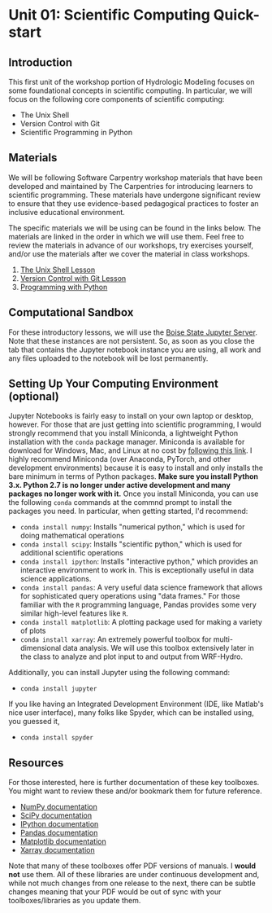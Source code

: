 # Unit 01: Scientific Computing Quick-start

## Introduction

This first unit of the workshop portion of Hydrologic Modeling focuses on some foundational concepts
in scientific computing. In particular, we will focus on the following core components of scientific 
computing: 

* The Unix Shell
* Version Control with Git
* Scientific Programming in Python

## Materials

We will be following Software Carpentry workshop materials that have been developed and maintained 
by The Carpentries for introducing learners to scientific programming. These materials have undergone
significant review to ensure that they use evidence-based pedagogical practices to foster an 
inclusive educational environment. 

The specific materials we will be using can be found in the links below. The materials are linked in 
the order in which we will use them. Feel free to review the materials in advance of our workshops, 
try exercises yourself, and/or use the materials after we cover the material in class workshops.

1. [The Unix Shell Lesson](http://swcarpentry.github.io/shell-novice/)
2. [Version Control with Git Lesson](http://swcarpentry.github.io/git-novice/)
3. [Programming with Python](http://swcarpentry.github.io/python-novice-inflammation/)

## Computational Sandbox

For these introductory lessons, we will use the [Boise State Jupyter Server](https://jupyter.boisestate.edu/). Note that these instances are not persistent. So, as soon as you close the tab that contains the Jupyter notebook instance you are using, all work and any files uploaded to the notebook will be lost permanently. 

## Setting Up Your Computing Environment (optional)

Jupyter Notebooks is fairly easy to install on your own laptop or desktop, however. For those 
that are just getting into scientific programming, I would strongly recommend that you install
Miniconda, a lightweight Python installation with the ```conda``` package manager. Miniconda is 
available for download for Windows, Mac, and Linux at no cost by [following this link](https://docs.conda.io/en/latest/miniconda.html). I highly recommend Miniconda (over Anaconda, 
PyTorch, and other development environments) because it is easy to install and only installs 
the bare minimum in terms of Python packages. __Make sure you install Python 3.x. Python 2.7 is no longer 
under active development and many packages no longer work with it.__ Once you install Miniconda, 
you can use the following ```conda``` commands at the commnd prompt to install the packages you need. 
In particular, when getting started, I'd recommend:

* ```conda install numpy```: Installs "numerical python," which is used for doing mathematical operations
* ```conda install scipy```: Installs "scientific python," which is used for additional scientific operations
* ```conda install ipython```: Installs "interactive python," which provides an interactive environment to work in. 
  This is exceptionally useful in data science applications.
* ```conda install pandas```: A very useful data science framework that allows for sophisticated query operations
  using "data frames." For those familiar with the ```R``` programming language, Pandas provides some very 
  similar high-level features like ```R```.
* ```conda install matplotlib```: A plotting package used for making a variety of plots
* ```conda install xarray```: An extremely powerful toolbox for multi-dimensional data analysis. We will use this
  toolbox extensively later in the class to analyze and plot input to and output from WRF-Hydro.

Additionally, you can install Jupyter using the following command:

* ```conda install jupyter```

If you like having an Integrated Development Environment (IDE, like Matlab's nice user interface), 
many folks like Spyder, which can be installed using, you guessed it,

* ```conda install spyder```

## Resources

For those interested, here is further documentation of these key toolboxes. You might want to review these and/or
bookmark them for future reference.

* [NumPy documentation](https://docs.scipy.org/doc/numpy/index.html)
* [SciPy documentation](https://docs.scipy.org/doc/scipy/reference/)
* [IPython documentation](https://ipython.readthedocs.io/en/stable/)
* [Pandas documentation](https://pandas.pydata.org/pandas-docs/stable/)
* [Matplotlib documentation](https://matplotlib.org/contents.html)
* [Xarray documentation](http://xarray.pydata.org/en/stable/)

Note that many of these toolboxes offer PDF versions of manuals. I __would not__ use them. All of these
libraries are under continuous development and, while not much changes from one release to the next, there can be 
subtle changes meaning that your PDF would be out of sync with your toolboxes/libraries as you update them.


